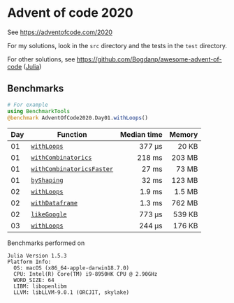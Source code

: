 # Advent of code 2020

See https://adventofcode.com/2020

For my solutions, look in the `src` directory and the tests in the `test` directory.

For other solutions, see https://github.com/Bogdanp/awesome-advent-of-code ([Julia](https://github.com/Bogdanp/awesome-advent-of-code#julia))

## Benchmarks

```julia
# For example
using BenchmarkTools
@benchmark AdventOfCode2020.Day01.withLoops()
```

| Day | Function | Median time | Memory |
|-----|----------|------------:|-------:|
| 01  | [`withLoops`](https://github.com/lyon-fnal/AdventOfCode2020/blob/master/src/day01/day01.jl#L13) | 377 μs | 20 KB |
| 01  | [`withCombinatorics`](https://github.com/lyon-fnal/AdventOfCode2020/blob/master/src/day01/day01.jl#L46) | 218 ms | 203 MB |
| 01  | [`withCombinatoricsFaster`](https://github.com/lyon-fnal/AdventOfCode2020/blob/master/src/day01/day01.jl#L64) | 27 ms | 73 MB |
| 01  | [`byShaping`](https://github.com/lyon-fnal/AdventOfCode2020/blob/master/src/day01/day01.jl#L92) | 32 ms | 123 MB |
| 02  | [`withLoops`](https://github.com/lyon-fnal/AdventOfCode2020/blob/master/src/day02/day02.jl#L64) | 1.9 ms | 1.5 MB |
| 02  | [`withDataframe`](https://github.com/lyon-fnal/AdventOfCode2020/blob/master/src/day02/day02.jl#L116) | 1.3 ms | 762 MB |
| 02  | [`likeGoogle`](https://github.com/lyon-fnal/AdventOfCode2020/blob/master/src/day02/day02.jl#L137) | 773 μs | 539 KB |
| 03  | [`withLoops`](https://github.com/lyon-fnal/AdventOfCode2020/blob/master/src/day03/day03.jl#28) | 244 μs | 176 KB |

Benchmarks performed on
```
Julia Version 1.5.3
Platform Info:
  OS: macOS (x86_64-apple-darwin18.7.0)
  CPU: Intel(R) Core(TM) i9-8950HK CPU @ 2.90GHz
  WORD_SIZE: 64
  LIBM: libopenlibm
  LLVM: libLLVM-9.0.1 (ORCJIT, skylake)
  ```